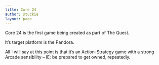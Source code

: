 ```yaml
---
title: Core 24
author: stuckie
layout: page
---
```

Core 24 is the first game being created as part of The Quest.

It&#8217;s target platform is the Pandora.

All I will say at this point is that it&#8217;s an Action-Strategy game with a strong Arcade sensibility &#8211; IE: be prepared to get owned, repeatedly.